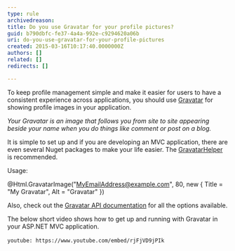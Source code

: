 ```yaml
---
type: rule
archivedreason: 
title: Do you use Gravatar for your profile pictures?
guid: b790dbfc-fe37-4a4a-992e-c9294620a06b
uri: do-you-use-gravatar-for-your-profile-pictures
created: 2015-03-16T10:17:40.0000000Z
authors: []
related: []
redirects: []

---
```


To keep profile management simple and make it easier for users to have a consistent experience across applications, you should use [Gravatar](https&#58;//en.gravatar.com/) for showing profile images in your application.

*Your Gravatar is an image that follows you from site to site appearing beside your name when you do things like comment or post on a blog.*

It is simple to set up and if you are developing an MVC application, there are even several Nuget packages to make your life easier. The [GravatarHelper](https&#58;//www.nuget.org/packages/GravatarHelper/) is recommended.

Usage:

@Html.GravatarImage("MyEmailAddress@example.com", 80, new { Title = "My Gravatar", Alt = "Gravatar" })

Also, check out the [Gravatar API documentation](https&#58;//en.gravatar.com/site/implement/images/) for all the options available.

The below short video shows how to get up and running with Gravatar in your ASP.NET MVC application.


`youtube: https://www.youtube.com/embed/rjFjVD9jPIk`
 



<!--endintro-->
